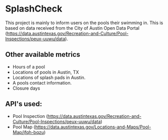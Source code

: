 # SplashCheck

This project is mainly to inform users on the pools their swimming in. This is based on data received from the City of Austin Open Data Portal (https://data.austintexas.gov/Recreation-and-Culture/Pool-Inspections/peux-uuwu/data). 

## Other available metrics
- Hours of a pool
- Locations of pools in Austin, TX
- Locations of splash pads in Austin.
- A pools contact information.
- Closure days

## API's used:
- Pool Inspection (https://data.austintexas.gov/Recreation-and-Culture/Pool-Inspections/peux-uuwu/data)
- Pool Map (https://data.austintexas.gov/Locations-and-Maps/Pool-Map/jfqh-bqzu)
  
